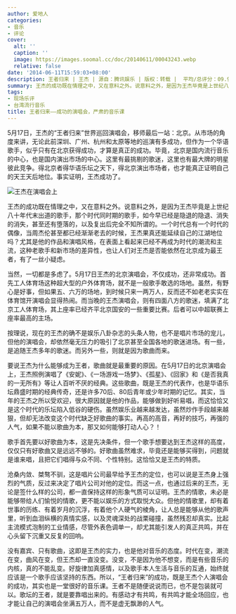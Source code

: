 ```yaml
---
author: 爱地人
categories:
- 音乐
- 评论
cover:
  alt: ''
  caption: ''
  image: https://images.soomal.cc/doc/20140611/00043243.webp
  relative: false
date: '2014-06-11T15:59:03+08:00'
description: 王者归来 | 王杰 | 源自：腾讯娱乐 | 版权：转载 |  平均/总评分：09.90/99
summary: 王杰的成功既在情理之中，又在意料之外。说意料之外，是因为王杰毕竟是上世纪八十年代末出道的歌手，那个时代同时期的歌手，如今早已经是隐退的隐退、消失的消失，甚至还有堕落的，以及复出后完全不知所谓的。一个时代总有一个时代的偶像，当周杰伦甚至都已经渐渐老去的时候，王杰果真还能延续自己的江湖地位吗？
tags:
- 现场乐评
- 台湾流行音乐
title: 王者归来――成功的演唱会，严肃的音乐课
---
```


5月17日，王杰的“王者归来”世界巡回演唱会，移师最后一站：北京。从市场的角度来讲，无论此前深圳、广州、杭州和太原等地的巡演有多成功，但作为一个华语歌手，似乎只有在北京获得成功，才算是真正的成功。毕竟，北京是国内流行音乐的中心，也是国内演出市场的中心。这里有最挑剔的歌迷，这里也有最大牌的明星彼此竞争。得北京者得华语乐坛之天下，得北京演出市场者，也才能真正证明自己的天王天后地位。事实证明，王杰成功了。

![王杰在演唱会上](https://images.soomal.cc/doc/20140611/00043243.webp)





王杰的成功既在情理之中，又在意料之外。说意料之外，是因为王杰毕竟是上世纪八十年代末出道的歌手，那个时代同时期的歌手，如今早已经是隐退的隐退、消失的消失，甚至还有堕落的，以及复出后完全不知所谓的。一个时代总有一个时代的偶像，当周杰伦甚至都已经渐渐老去的时候，王杰果真还能延续自己的江湖地位吗？尤其是他的作品和演唱风格，在表面上看起来已经不再成为时代的潮流和主流，这种老歌手和新市场的差异性，也让人们对王杰是否能依然在北京成为最王者，有了一丝小疑虑。

当然，一切都是多虑了。5月17日王杰的北京演唱会，不仅成功，还非常成功。首先工人体育场这种超大型的户外体育场，就不是一般歌手敢选的场地。虽然，有野心是好事，但如果五、六万的场地，到时候只来一两万人，反而还不如老老实实在体育馆开演唱会显得热闹。而当晚的王杰演唱会，则有四面八方的歌迷，填满了北京工人体育场，其上座率已经齐平北京国安的一些重要比赛。后者可以中超联赛上座率最高的主场。

按理说，现在的王杰的确不是娱乐八卦杂志的头条人物，也不是唱片市场的宠儿，但他的演唱会，却依然毫无压力的吸引了北京甚至全国各地的歌迷进场。有一些，是追随王杰多年的歌迷。而另外一些，则就是因为歌曲而来。

要说王杰为什么能够成为王者，歌曲就是最重要的原因。在5月17日的北京演唱会上，王杰照例演唱了《安妮》、《一场游戏一场梦》、《孤星》、《回家》和《是否我真的一无所有》等让人百听不厌的经典。这些歌曲，既是王杰的代表作，也是华语乐坛鼎盛时期的经典传奇，还是许多70后、80后青年或少年时期的记忆。其实，当年的王杰之所以受欢迎，很大原因就是他的作品，能够做到好听易唱，而这恰恰又是这个时代的乐坛陷入低谷的硬伤。虽然娱乐业越来越发达，虽然炒作手段越来越狠，但却无法改变这个时代缺乏好歌曲的事实。再高的高音，再好的技巧，再强的人气，如果不能以歌曲为本，那又如何能够打动人心？！

歌手首先要以好歌曲为本，这是先决条件，但一个歌手想要达到王杰这样的高度，仅仅只有好歌曲又是远远不够的。好歌曲虽然难求，毕竟还是能够买得到，问题就是谁来唱，且把它们唱得与众不同、个性特别。这恰恰又是王杰的特质。

沧桑内敛、桀骜不驯，这是唱片公司最早给予王杰的定位，也可以说是王杰身上强烈的气质，反过来决定了唱片公司对他的定位。而这一点，也通过后来的王杰，无论是签什么样的公司，都一直保持这样的形象气质可以证明。王杰的情歌，未必是能够带给人们愉悦的情歌，更不能以娱乐的方式取悦大众。但他的情歌里，却有着世事的历练、有着岁月的沉浮，有着他个人硬气的棱角，让人总是能够从他的歌声里，听到血泪纵横的真情实感，以及灵魂深处的战栗碰撞，虽然残忍却真实。比起主流模式泡制的工业情感，尽管外表色调单一，却尤其能引发人的真正共鸣，并在心头留下沉重又反复的回响。

没有嘉宾、只有歌曲，这即是王杰的实力，也是他对音乐的态度。时代在变，潮流在变，曲风在变，但王杰却一直没变。没变，不是因为他不想变，而是有些音乐的内核，真的不能乱变。好旋律加真感情，以及歌手本人生活与音乐的互通，始终就应该是一个歌手应该坚持的东西。所以，“王者归来”的成功，既是王杰个人演唱会的成功，其实也是一堂很好的音乐课。王者不是随便说说而已，也不是包装就可以。歌坛的王者，就是要靠唱出来的。有感动才有共鸣，有共鸣才能全场回应，也才能让自己的演唱会坐满五万人，而不是虚无飘渺的人气。